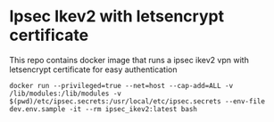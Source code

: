 # Ipsec Ikev2 with letsencrypt certificate

This repo contains docker image that runs a ipsec ikev2 vpn with letsencrypt certificate for easy authentication

```
docker run --privileged=true --net=host --cap-add=ALL -v /lib/modules:/lib/modules -v $(pwd)/etc/ipsec.secrets:/usr/local/etc/ipsec.secrets --env-file dev.env.sample -it --rm ipsec_ikev2:latest bash
```
